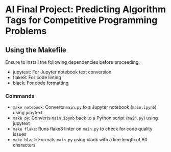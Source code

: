 # AI Final Project: Predicting Algorithm Tags for Competitive Programming Problems

## Using the Makefile

Ensure to install the following dependencies before proceeding:
- jupytext: For Jupyter notebook text conversion
- flake8: For code linting
- black: For code formatting

### Commands

- `make notebook`: Converts `main.py` to a Jupyter notebook (`main.ipynb`) using jupytext
- `make py`: Converts `main.ipynb` back to a Python script (`main.py`) using jupytext
- `make flake`: Runs flake8 linter on `main.py` to check for code quality issues
- `make black`: Formats `main.py` using black with a line length of 80 characters